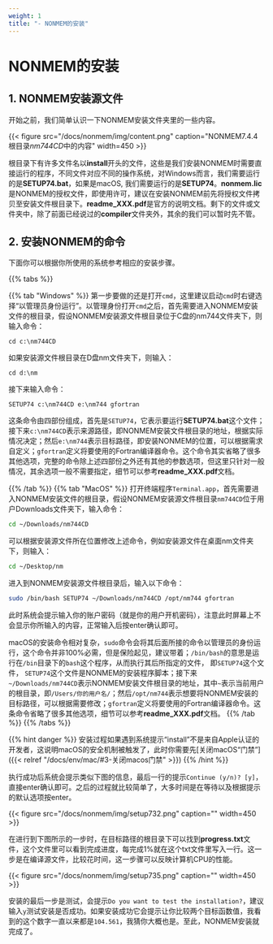 ```yaml
---
weight: 1
title: "- NONMEM的安装"
---
```

<!-- <font style="font-size:2em">NONMEM的安装</font> -->
# NONMEM的安装

<!-- 我在[这里](https://tingjieguo.com/posts/nmmac/)写了一个英文版的NONMEM在Mac上安装的非常简略的教程，会佛系完善并更新中文版... -->

## 1. NONMEM安装源文件
开始之前，我们简单认识一下NONMEM安装文件夹里的一些内容。

{{< figure src="/docs/nonmem/img/content.png" caption="NONMEM7.4.4根目录*nm744CD*中的内容" width=450 >}}

根目录下有许多文件名以**install**开头的文件，这些是我们安装NONMEM时需要直接运行的程序，不同文件对应不同的操作系统，对Windows而言，我们需要运行的是**SETUP74.bat**，如果是macOS, 我们需要运行的是**SETUP74**。**nonmem.lic**是NONMEM的授权文件，即使用许可，建议在安装NONMEM前先将授权文件拷贝至安装文件根目录下。**readme_XXX.pdf**是官方的说明文档。剩下的文件或文件夹中，除了前面已经说过的**compiler**文件夹外，其余的我们可以暂时先不管。

## 2. 安装NONMEM的命令
下面你可以根据你所使用的系统参考相应的安装步骤。

{{% tabs %}}

{{% tab "Windows" %}}
第一步要做的还是打开`cmd`，这里建议启动`cmd`时右键选择“以管理员身份运行”。以管理身份打开`cmd`之后，首先需要进入NONMEM安装文件的根目录，假设NONMEM安装源文件根目录位于C盘的nm744文件夹下，则输入命令：

```
cd c:\nm744CD
```
如果安装源文件根目录在D盘nm文件夹下，则输入：
```
cd d:\nm
```
接下来输入命令：
```
SETUP74 c:\nm744CD e:\nm744 gfortran
```
这条命令由四部份组成，首先是`SETUP74`，它表示要运行**SETUP74.bat**这个文件；接下来`c:\nm744CD`表示来源路径，即NONMEM安装文件根目录的地址，根据实际情况决定；然后`e:\nm744`表示目标路径，即安装NONMEM的位置，可以根据需求自定义；`gfortran`定义将要使用的Fortran编译器命令。这个命令其实省略了很多其他选项，完整的命令除上述四部份之外还有其他的参数选项，但这里只针对一般情况，其余选项一般不需要指定，细节可以参考**readme_XXX.pdf**文档。

{{% /tab %}}
{{% tab "MacOS" %}}
打开终端程序`Terminal.app`，首先需要进入NONMEM安装文件的根目录，假设NONMEM安装源文件根目录`nm744CD`位于用户Downloads文件夹下，输入命令：
```zsh
cd ~/Downloads/nm744CD
```
可以根据安装源文件所在位置修改上述命令，例如安装源文件在桌面nm文件夹下，则输入：
```zsh
cd ~/Desktop/nm
```
进入到NONMEM安装源文件根目录后，输入以下命令：
```zsh
sudo /bin/bash SETUP74 ~/Downloads/nm744CD /opt/nm744 gfortran
```
此时系统会提示输入你的账户密码（就是你的用户开机密码），注意此时屏幕上不会显示你所输入的内容，正常输入后按enter确认即可。

macOS的安装命令相对复杂，`sudo`命令会将其后面所接的命令以管理员的身份运行，这个命令并非100%必需，但是保险起见，建议带着；`/bin/bash`的意思是运行在`/bin`目录下的`bash`这个程序，从而执行其后所指定的文件， 即`SETUP74`这个文件， `SETUP74`这个文件是NONMEM的安装程序脚本；接下来`~/Downloads/nm744CD`表示NONMEM安装文件根目录的地址，其中`~`表示当前用户的根目录，即`/Users/你的用户名/`；然后`/opt/nm744`表示想要将NONMEM安装的目标路径，可以根据需要修改；`gfortran`定义将要使用的Fortran编译器命令。这条命令省略了很多其他选项，细节可以参考**readme_XXX.pdf**文档。
{{% /tab %}}
{{% /tabs %}}

{{% hint danger %}}
安装过程如果遇到系统提示“install”不是来自Apple认证的开发者，这说明macOS的安全机制被触发了，此时你需要先[关闭macOS“门禁”]({{< relref "/docs/env/mac/#3-关闭macos门禁" >}})
{{% /hint %}} 

执行成功后系统会提示类似下图的信息，最后一行的提示`Continue (y/n)? [y]`，直接enter确认即可。之后的过程就比较简单了，大多时间是在等待以及根据提示的默认选项按enter。

{{< figure src="/docs/nonmem/img/setup732.png" caption="" width=450 >}}

在进行到下图所示的一步时，在目标路径的根目录下可以找到**progress.txt**文件，这个文件里可以看到完成进度，每完成1%就在这个txt文件里写入一行。这一步是在编译源文件，比较花时间，这一步骤可以反映计算机CPU的性能。

{{< figure src="/docs/nonmem/img/setup735.png" caption="" width=450 >}}

安装的最后一步是测试，会提示`Do you want to test the installation?`，建议输入`y`测试安装是否成功。如果安装成功它会提示让你比较两个目标函数值，我看到的这个数字一直以来都是`104.561`，我猜你大概也是。至此，NONMEM安装就完成了。
